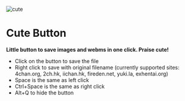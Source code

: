 ![cute](https://i.imgur.com/ILlSir4.png)

# Cute Button

**Little button to save images and webms in one click. Praise cute!**

* Click on the button to save the file
* Right click to save with original filename (currently supported sites: 4chan.org, 2ch.hk, iichan.hk, fireden.net, yuki.la, exhentai.org)
* Space is the same as left click
* Ctrl+Space is the same as right click
* Alt+Q to hide the button